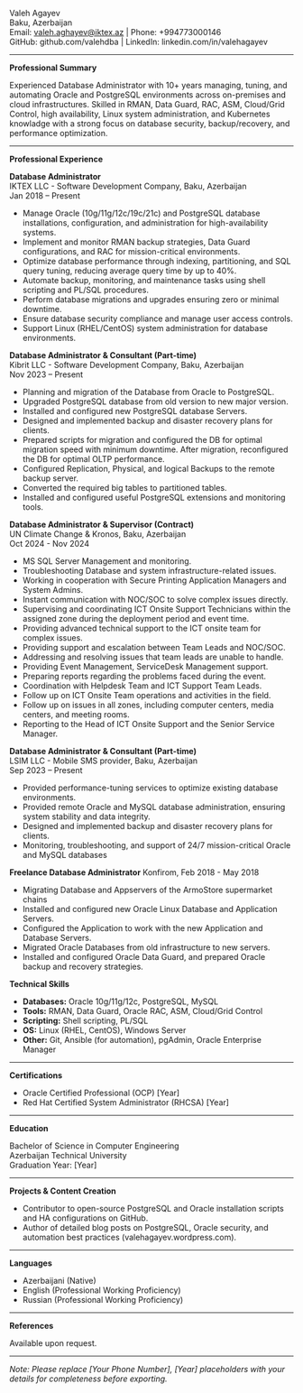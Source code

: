 Valeh Agayev  
Baku, Azerbaijan  
Email: valeh.aghayev@iktex.az | Phone: +994773000146  
GitHub: github.com/valehdba | LinkedIn: linkedin.com/in/valehagayev

---

**Professional Summary**

Experienced Database Administrator with 10+ years managing, tuning, and automating Oracle and PostgreSQL environments across on-premises and cloud infrastructures. Skilled in RMAN, Data Guard, RAC, ASM, Cloud/Grid Control, high availability,  Linux system administration, and Kubernetes knowladge with a strong focus on database security, backup/recovery, and performance optimization.

---

**Professional Experience**

**Database Administrator**  
IKTEX LLC - Software Development Company, Baku, Azerbaijan  
Jan 2018 – Present

- Manage Oracle (10g/11g/12c/19c/21c) and PostgreSQL database installations, configuration, and administration for high-availability systems.
- Implement and monitor RMAN backup strategies, Data Guard configurations, and RAC for mission-critical environments.
- Optimize database performance through indexing, partitioning, and SQL query tuning, reducing average query time by up to 40%.
- Automate backup, monitoring, and maintenance tasks using shell scripting and PL/SQL procedures.
- Perform database migrations and upgrades ensuring zero or minimal downtime.
- Ensure database security compliance and manage user access controls.
- Support Linux (RHEL/CentOS) system administration for database environments.

**Database Administrator & Consultant (Part-time)**  
Kibrit LLC - Software Development Company, Baku, Azerbaijan  
Nov 2023 – Present
- Planning and migration of the Database from Oracle to PostgreSQL.
- Upgraded PostgreSQL database from old version to new major version.
- Installed and configured new PostgreSQL database Servers.
- Designed and implemented backup and disaster recovery plans for clients.
- Prepared scripts for migration and configured the DB for optimal migration speed with minimum downtime. After migration, reconfigured the DB for optimal OLTP performance.
- Configured Replication, Physical, and logical Backups to the remote backup server.
- Converted the required big tables to partitioned tables.
- Installed and configured useful PostgreSQL extensions and monitoring tools.

**Database Administrator & Supervisor (Contract)**  
UN Climate Change & Kronos, Baku, Azerbaijan  
Oct 2024 - Nov 2024 
- MS SQL Server Management and monitoring.
- Troubleshooting Database and system infrastructure-related issues.
- Working in cooperation with Secure Printing Application Managers and System Admins.
- Instant communication with NOC/SOC to solve complex issues directly.
- Supervising and coordinating ICT Onsite Support Technicians within the assigned zone
during the deployment period and event time.
- Providing advanced technical support to the ICT onsite team for complex issues.
- Providing support and escalation between Team Leads and NOC/SOC.
- Addressing and resolving issues that team leads are unable to handle.
- Providing Event Management, ServiceDesk Management support.
- Preparing reports regarding the problems faced during the event.
- Coordination with Helpdesk Team and ICT Support Team Leads.
- Follow up on ICT Onsite Team operations and activities in the field.
- Follow up on issues in all zones, including computer centers, media centers, and meeting rooms.
- Reporting to the Head of ICT Onsite Support and the Senior Service Manager.

**Database Administrator & Consultant (Part-time)**  
LSIM LLC - Mobile SMS provider, Baku, Azerbaijan  
Sep 2023 – Present
- Provided performance-tuning services to optimize existing database environments.
- Provided remote Oracle and MySQL database administration, ensuring system stability and data integrity.
- Designed and implemented backup and disaster recovery plans for clients.
- Monitoring, troubleshooting, and support of 24/7 mission-critical Oracle and MySQL databases

**Freelance Database Administrator**
Konfirom, Feb 2018 - May 2018
- Migrating Database and Appservers of the ArmoStore supermarket chains
- Installed and configured new Oracle Linux Database and Application Servers.
- Configured the Application to work with the new Application and Database Servers.
- Migrated Oracle Databases from old infrastructure to new servers.
- Installed and configured Oracle Data Guard, and prepared Oracle backup and recovery strategies.

**Technical Skills**

- **Databases:** Oracle 10g/11g/12c, PostgreSQL, MySQL
- **Tools:** RMAN, Data Guard, Oracle RAC, ASM, Cloud/Grid Control
- **Scripting:** Shell scripting, PL/SQL
- **OS:** Linux (RHEL, CentOS), Windows Server
- **Other:** Git, Ansible (for automation), pgAdmin, Oracle Enterprise Manager

---

**Certifications**

- Oracle Certified Professional (OCP) [Year]
- Red Hat Certified System Administrator (RHCSA) [Year]

---

**Education**

Bachelor of Science in Computer Engineering  
Azerbaijan Technical University  
Graduation Year: [Year]

---

**Projects & Content Creation**

- Contributor to open-source PostgreSQL and Oracle installation scripts and HA configurations on GitHub.
- Author of detailed blog posts on PostgreSQL, Oracle security, and automation best practices (valehagayev.wordpress.com).

---

**Languages**

- Azerbaijani (Native)
- English (Professional Working Proficiency)
- Russian (Professional Working Proficiency)

---

**References**

Available upon request.

---

*Note: Please replace [Your Phone Number], [Year] placeholders with your details for completeness before exporting.*

